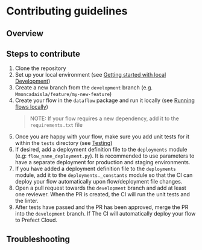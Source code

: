 # Contributing guidelines

## Overview

## Steps to contribute

1. Clone the repository
2. Set up your local environment (see [Getting started with local Development](LOCAL_DEVELOPMENT.md#getting-started))
3. Create a new branch from the `development` branch (e.g. `Mmoncadaisla/feature/my-new-feature`)
4. Create your flow in the `dataflow` package and run it locally (see [Running flows locally](LOCAL_DEVELOPMENT.md#running-flows-locally-with-the-prefect-cli))
    >NOTE: If your flow requires a new dependency, add it to the `requirements.txt` file
5. Once you are happy with your flow, make sure you add unit tests for it within the `tests` directory (see [Testing](../tests/README.md))
6. If desired, add a deployment definition file to the `deployments` module (e.g: `flow_name_deployment.py`). It is recommended to use parameters to have a separate deployment for production and staging environments.
7. If you have added a deployment definition file to the `deployments` module, add it to the `deployments._constants` module so that the CI can deploy your flow automatically upon flow/deployment file changes.
8. Open a pull request towards the `development` branch and add at least one reviewer. When the PR is created, the CI will run the unit tests and the linter.
9. After tests have passed and the PR has been approved, merge the PR into the `development` branch. If The CI will automatically deploy your flow to Prefect Cloud.

## Troubleshooting